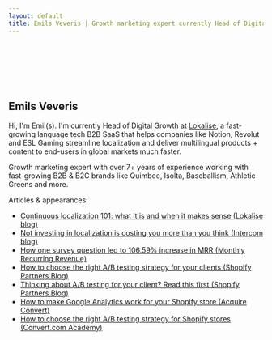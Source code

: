 ```yaml
---
layout: default
title: Emils Veveris | Growth marketing expert currently Head of Digital Growth at Lokalise 
---
```

<br>
<br>
<br>
<br>
<br>


 
## Emils Veveris ##

Hi, I'm Emil(s). I'm currently Head of Digital Growth at [Lokalise](https://lokalise.com/), a fast-growing language tech B2B SaaS that helps companies like Notion, Revolut and ESL Gaming streamline localization and deliver multilingual products + content to end-users in global markets much faster.

Growth marketing expert with over 7+ years of experience working with fast-growing B2B & B2C brands like Quimbee, Isolta, Baseballism, Athletic Greens and more.

Articles & appearances: 

- [Continuous localization 101: what it is and when it makes sense (Lokalise blog)](https://lokalise.com/blog/continuous-localization-101/)
- [Not investing in localization is costing you more than you think (Intercom blog)](https://www.intercom.com/blog/not-investing-in-localization-is-costing-you-more-than-you-think/) 
- [How one survey question led to 106.59% increase in MRR (Monthly Recurring Revenue)](http://www.emilsw.com/articles/survey-case-study)
- [How to choose the right A/B testing strategy for your clients (Shopify Partners Blog)](https://www.shopify.com/partners/blog/how-to-choose-the-right-a-b-testing-strategy-for-your-clients)
- [Thinking about A/B testing for your client? Read this first (Shopify Partners Blog)](https://www.shopify.com/partners/blog/thinking-about-a-b-testing-for-your-client-read-this-first)
- [How to make Google Analytics work for your Shopify store (Acquire Convert)](http://acquireconvert.com/shopify-analytics/)
- [How to choose the right A/B testing strategy for Shopify stores (Convert.com Academy)](https://www.convert.com/academy/choose-b-testing-strategy-shopify-store/)


